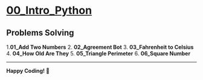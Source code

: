 # [00_Intro_Python](https://colab.research.google.com/drive/13HoZQsMROxKkld88sPPwYioDIkpHiv-R)

## Problems Solving
1.**01_Add Two Numbers**
2. **02_Agreement Bot**
3. **03_Fahrenheit to Celsius**
4. **04_How Old Are They**
5. **05_Triangle Perimeter**
6. **06_Square Number**

---
**Happy Coding! 🚀**
